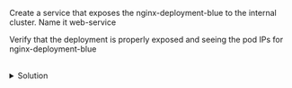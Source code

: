 Create a service that exposes the nginx-deployment-blue to the internal cluster. Name it web-service

Verify that the deployment is properly exposed and seeing the pod IPs for nginx-deployment-blue



<br>

<details>
<summary>Solution</summary>
Create a service that exposes the nginx-deployment-blue to the internal cluster.

```plain 
kubectl expose deployment nginx-deployment-canary --port=80 --type=ClusterIP --name=web-service
```{{exec}}

Verify that the deployment is properly exposed and seeing the pod IPs for nginx-deployment-blue
```plain
kubectl describe svc web-service
```{{exec}}

Check the pods for their IP addresses compare them to the endpoints from the above output
```plain
kubectl get pods -o wide | grep canary | grep -v v2
```{{exec}}
</details>
